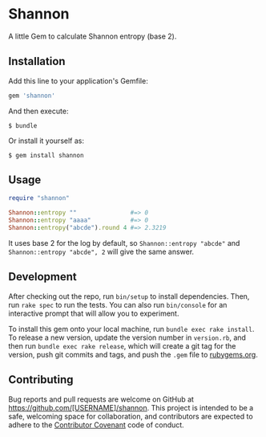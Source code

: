 # Shannon

A little Gem to calculate Shannon entropy (base 2).

## Installation

Add this line to your application's Gemfile:

```ruby
gem 'shannon'
```

And then execute:

    $ bundle

Or install it yourself as:

    $ gem install shannon

## Usage

```ruby
require "shannon"

Shannon::entropy ""               #=> 0
Shannon::entropy "aaaa"           #=> 0
Shannon::entropy("abcde").round 4 #=> 2.3219
```

It uses base 2 for the log by default, so `Shannon::entropy "abcde"` and `Shannon::entropy "abcde", 2` will give the same answer.

## Development

After checking out the repo, run `bin/setup` to install dependencies. Then, run `rake spec` to run the tests. You can also run `bin/console` for an interactive prompt that will allow you to experiment.

To install this gem onto your local machine, run `bundle exec rake install`. To release a new version, update the version number in `version.rb`, and then run `bundle exec rake release`, which will create a git tag for the version, push git commits and tags, and push the `.gem` file to [rubygems.org](https://rubygems.org).

## Contributing

Bug reports and pull requests are welcome on GitHub at https://github.com/[USERNAME]/shannon. This project is intended to be a safe, welcoming space for collaboration, and contributors are expected to adhere to the [Contributor Covenant](http://contributor-covenant.org) code of conduct.
